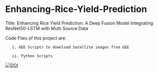 # Enhancing-Rice-Yield-Prediction

Title: Enhancing Rice Yield Prediction: A Deep Fusion Model Integrating ResNet50-LSTM with Multi Source Data

Code Files of this project are:

       i. GEE Scripts to download Satellite images from GEE
       
       ii. Python Scripts

[![DOI](https://zenodo.org/badge/776835175.svg)](https://zenodo.org/doi/10.5281/zenodo.12244346)
